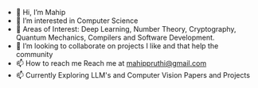 - 👋 Hi, I’m Mahip
- 👀 I’m interested in Computer Science
- 🌱 Areas of Interest: Deep Learning, Number Theory, Cryptography, Quantum Mechanics, Compilers and Software Development.
- 💞️ I’m looking to collaborate on projects I like and that help the community
- 📫 How to reach me  Reach me at mahippruthi@gmail.com
- 📫 Currently Exploring LLM's and Computer Vision Papers and Projects

<!---
dirac292/dirac292 is a ✨ special ✨ repository because its `README.md` (this file) appears on your GitHub profile.
You can click the Preview link to take a look at your changes.
--->
